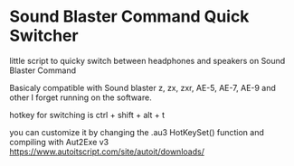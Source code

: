 # Sound Blaster Command Quick Switcher

little script to quicky switch between headphones and speakers on Sound Blaster Command

Basicaly compatible with Sound blaster z, zx, zxr, AE-5, AE-7, AE-9 and other I forget running on the software.

hotkey for switching is ctrl + shift + alt + t

you can customize it by changing the .au3 HotKeySet() function and compiling with Aut2Exe v3
https://www.autoitscript.com/site/autoit/downloads/
